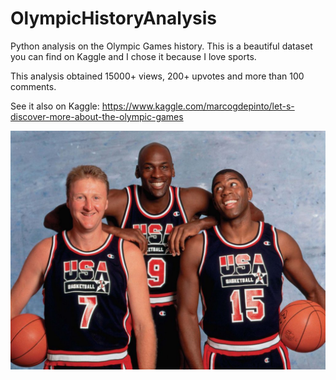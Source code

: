 # OlympicHistoryAnalysis

Python analysis on the Olympic Games history. This is a beautiful dataset you can find on Kaggle and I chose it because I love sports.

This analysis obtained 15000+ views, 200+ upvotes and more than 100 comments.

See it also on Kaggle: https://www.kaggle.com/marcogdepinto/let-s-discover-more-about-the-olympic-games

![Dream Team](https://github.com/marcogdepinto/OlympicHistoryAnalysis/blob/master/pics/dreamteam-1030x781.jpg)
